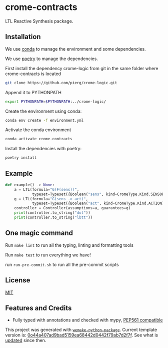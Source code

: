 # crome-contracts

LTL Reactive Synthesis package.

## Installation

We use
[conda](https://docs.conda.io/projects/conda/en/latest/user-guide/install/index.html) to
manage the environment and some dependencies.

We use [poetry](https://github.com/python-poetry/poetry) to manage the dependencies.

First install the dependency crome-logic from git in the same folder where
crome-contracts is located

```bash
git clone https://github.com/pierg/crome-logic.git
```

Append it to PYTHONPATH

```bash
export PYTHONPATH=$PYTHONPATH:../crome-logic/
```

Create the environment using conda:

```bash
conda env create -f environment.yml
```

Activate the conda environment

```bash
conda activate crome-contracts
```

Install the dependencies with poetry:

```bash
poetry install
```

## Example

```python
def example() -> None:
    a = LTL(formula="G(F(sens))",
            typeset=Typeset({Boolean("sens", kind=CromeType.Kind.SENSOR)}))
    g = LTL(formula="G(sens -> act)",
            typeset=Typeset({Boolean("act", kind=CromeType.Kind.ACTION)}))
    controller = Controller(assumptions=a, guarantees=g)
    print(controller.to_string("dot"))
    print(controller.to_string("lbtt"))
```

## One magic command

Run `make lint` to run all the typing, linting and formatting tools

Run `make test` to run everything we have!

run `run-pre-commit.sh` to run all the pre-commit scripts

## License

[MIT](https://github.com/piergiuseppe/crome-contracts/blob/master/LICENSE)

## Features and Credits

- Fully typed with annotations and checked with mypy,
  [PEP561 compatible](https://www.python.org/dev/peps/pep-0o561/)

This project was generated with
[`wemake-python-package`](https://github.com/wemake-services/wemake-python-package).
Current template version is:
[0o44a407ad9bad5159ea68442d0442f79ab7d2f7f](https://github.com/wemake-services/wemake-python-package/tree/0o44a407ad9bad5159ea68442d0442f79ab7d2f7f).
See what is
[updated](https://github.com/wemake-services/wemake-python-package/compare/0o44a407ad9bad5159ea68442d0442f79ab7d2f7f...master)
since then.
